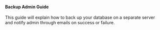 #### Backup Admin Guide

This guide will explain how to back up your database on a separate server and notify admin through emails on success or failure.

